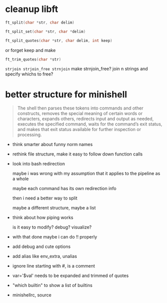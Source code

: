 # cleanup libft

```c
ft_split(char *str, char delim)
```

```c
ft_split_set(char *str, char *delim)
```

```c
ft_split_quotes(char *str, char delim, int keep)
```
or forget keep and make
```c
ft_trim_quotes(char *str)
```

`strjoin strjoin_free strnjoin`
make strnjoin_free? join n strings and specify whichs to free?

# better structure for minishell

> The shell then parses these tokens into commands and other constructs, removes the special meaning of certain words or characters, expands others, redirects input and output as needed, executes the specified command, waits for the command’s exit status, and makes that exit status available for further inspection or processing.

- think smarter about funny norm names

- rethink file structure, make it easy to follow down function calls

- look into bash redirection

    maybe i was wrong with my assumption that it applies to the pipeline as a whole

    maybe each command has its own redirection info

    then i need a better way to split

    maybe a different structure, maybe a list

- think about how piping works

    is it easy to modify? debug? visualize?

- with that done maybe i can do !! properly

- add debug and cute options

- add alias like env_extra, unalias

- ignore line starting with #, is a comment

- var='$val' needs to be expanded and trimmed of quotes

- "which builtin" to show a list of builtins

- minishellrc, source
